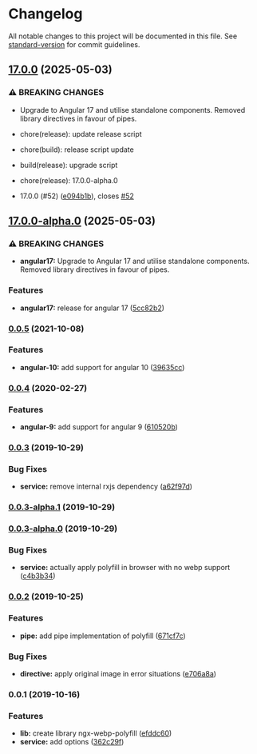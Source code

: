 # Changelog

All notable changes to this project will be documented in this file. See [standard-version](https://github.com/conventional-changelog/standard-version) for commit guidelines.

## [17.0.0](https://github.com/turnstileweb/ngx-webp-polyfill/compare/v0.0.5...v17.0.0) (2025-05-03)


### ⚠ BREAKING CHANGES

* Upgrade to Angular 17 and utilise standalone components. Removed library directives
in favour of pipes.

* chore(release): update release script

* chore(build): release script update

* build(release): upgrade script

* chore(release): 17.0.0-alpha.0

* 17.0.0 (#52) ([e094b1b](https://github.com/turnstileweb/ngx-webp-polyfill/commit/e094b1ba196a6b89c8723bfa6b1e28654e5875d5)), closes [#52](https://github.com/turnstileweb/ngx-webp-polyfill/issues/52)

## [17.0.0-alpha.0](https://github.com/turnstileweb/ngx-webp-polyfill/compare/v0.0.5...v17.0.0-alpha.0) (2025-05-03)


### ⚠ BREAKING CHANGES

* **angular17:** Upgrade to Angular 17 and utilise standalone components. Removed library directives
in favour of pipes.

### Features

* **angular17:** release for angular 17 ([5cc82b2](https://github.com/turnstileweb/ngx-webp-polyfill/commit/5cc82b203450b4e239d4fd0aafb4d89a81493cf6))

### [0.0.5](https://github.com/turnstileweb/ngx-webp-polyfill/compare/v0.0.4...v0.0.5) (2021-10-08)


### Features

* **angular-10:** add support for angular 10 ([39635cc](https://github.com/turnstileweb/ngx-webp-polyfill/commit/39635cc6421d49b128963b6d1a30b082eacdf5f0))

### [0.0.4](https://github.com/turnstileweb/ngx-webp-polyfill/compare/v0.0.3...v0.0.4) (2020-02-27)


### Features

* **angular-9:** add support for angular 9 ([610520b](https://github.com/turnstileweb/ngx-webp-polyfill/commit/610520bea5e7f33d0099396d35f7808c0f2b0b9c))

### [0.0.3](https://github.com/turnstileweb/ngx-webp-polyfill/compare/v0.0.3-alpha.1...v0.0.3) (2019-10-29)


### Bug Fixes

* **service:** remove internal rxjs dependency ([a62f97d](https://github.com/turnstileweb/ngx-webp-polyfill/commit/a62f97d3886221a5fc2aebfe96a8d668b53240d9))

### [0.0.3-alpha.1](https://github.com/turnstileweb/ngx-webp-polyfill/compare/v0.0.3-alpha.0...v0.0.3-alpha.1) (2019-10-29)

### [0.0.3-alpha.0](https://github.com/turnstileweb/ngx-webp-polyfill/compare/v0.0.2...v0.0.3-alpha.0) (2019-10-29)


### Bug Fixes

* **service:** actually apply polyfill in browser with no webp support ([c4b3b34](https://github.com/turnstileweb/ngx-webp-polyfill/commit/c4b3b340cbe3133e2aed83ea9eee49b2df7ac5dd))

### [0.0.2](https://github.com/turnstileweb/ngx-webp-polyfill/compare/v0.0.1...v0.0.2) (2019-10-25)


### Features

* **pipe:** add pipe implementation of polyfill ([671cf7c](https://github.com/turnstileweb/ngx-webp-polyfill/commit/671cf7c78a828647317a7dc15a124fe8fcc10136))


### Bug Fixes

* **directive:** apply original image in error situations ([e706a8a](https://github.com/turnstileweb/ngx-webp-polyfill/commit/e706a8af2afe951741b51dddbcef1e2e599101dd))

### 0.0.1 (2019-10-16)


### Features

* **lib:** create library ngx-webp-polyfill ([efddc60](https://github.com/turnstileweb/ngx-webp-polyfill/commit/efddc60c1dfd1e616011226eb7082063c30582f9))
* **service:** add options ([362c29f](https://github.com/turnstileweb/ngx-webp-polyfill/commit/362c29fd6b8fb99e0deb33e1817eae078b0d8b2e))
